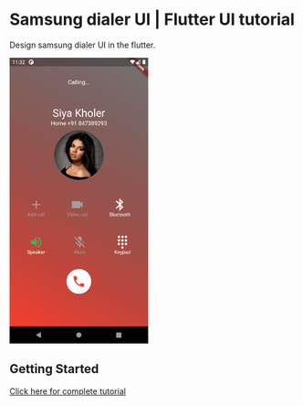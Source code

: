 # Samsung dialer UI | Flutter UI tutorial

Design samsung dialer UI in the flutter.

![](images/demo.png)

## Getting Started
[Click here for complete tutorial](https://www.warmodroid.xyz/tutorial/flutter/learn-how-to-design-profile-details-ui-in-the-flutter/)
